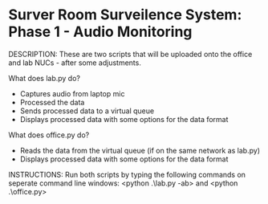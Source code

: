# Surver Room Surveilence System: Phase 1 - Audio Monitoring

DESCRIPTION:
These are two scripts that will be uploaded onto the office and lab NUCs - after some adjustments.

What does lab.py do?
- Captures audio from laptop mic
- Processed the data
- Sends processed data to a virtual queue
- Displays processed data with some options for the data format

What does office.py do?
- Reads the data from the virtual queue (if on the same network as lab.py)
- Displays processed data with some options for the data format

INSTRUCTIONS:
Run both scripts by typing the following commands on seperate command line windows:
<python .\lab.py -ab>     and     <python .\office.py>


